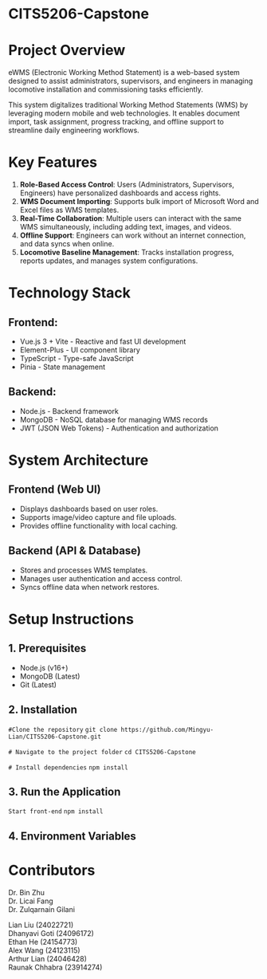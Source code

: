 # CITS5206-Capstone

# Project Overview
eWMS (Electronic Working Method Statement) is a web-based system designed to assist administrators, supervisors, and engineers in managing locomotive installation and commissioning tasks efficiently.

This system digitalizes traditional Working Method Statements (WMS) by leveraging modern mobile and web technologies. It enables document import, task assignment, progress tracking, and offline support to streamline daily engineering workflows.

# Key Features
1.  **Role-Based Access Control**: Users (Administrators, Supervisors, Engineers) have personalized dashboards and access rights.
2.  **WMS Document Importing**: Supports bulk import of Microsoft Word and Excel files as WMS templates.
3.  **Real-Time Collaboration**: Multiple users can interact with the same WMS simultaneously, including adding text, images, and videos.
4.  **Offline Support**: Engineers can work without an internet connection, and data syncs when online.
5.  **Locomotive Baseline Management**: Tracks installation progress, reports updates, and manages system configurations.

# Technology Stack
## Frontend:
- Vue.js 3 + Vite - Reactive and fast UI development
- Element-Plus - UI component library
- TypeScript - Type-safe JavaScript
- Pinia - State management

## Backend:
- Node.js - Backend framework
- MongoDB - NoSQL database for managing WMS records
- JWT (JSON Web Tokens) - Authentication and authorization

# System Architecture
## Frontend (Web UI)
- Displays dashboards based on user roles.
- Supports image/video capture and file uploads.
- Provides offline functionality with local caching.

## Backend (API & Database)
- Stores and processes WMS templates.
- Manages user authentication and access control.
- Syncs offline data when network restores.

# Setup Instructions
## 1. Prerequisites
- Node.js (v16+)
- MongoDB (Latest)
- Git (Latest)
  
## 2. Installation
`#Clone the repository`
`git clone https://github.com/Mingyu-Lian/CITS5206-Capstone.git`

`# Navigate to the project folder`
`cd CITS5206-Capstone`

`# Install dependencies`
`npm install`

## 3. Run the Application
`Start front-end`
`npm install`
## 4. Environment Variables

# Contributors
Dr. Bin Zhu <br/>
Dr. Licai Fang <br/>
Dr. Zulqarnain Gilani<br/>

Lian Liu (24022721)<br/>
Dhanyavi Goti (24096172)<br/>
Ethan He (24154773)<br/>
Alex Wang (24123115)<br/>
Arthur Lian (24046428)<br/>
Raunak Chhabra (23914274)<br/>


